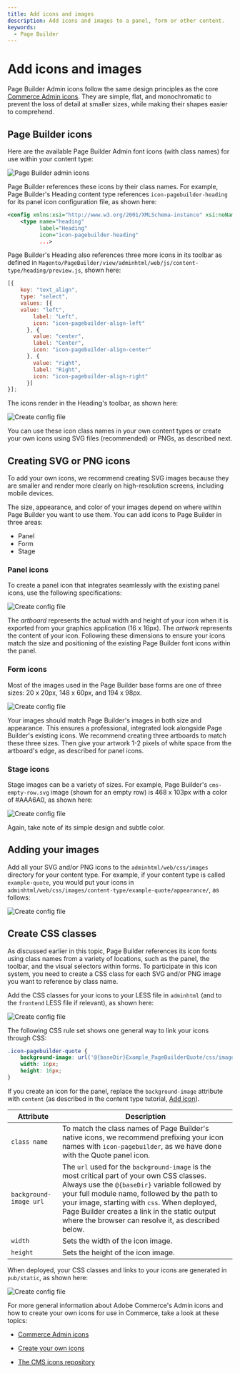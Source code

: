 ```yaml
---
title: Add icons and images
description: Add icons and images to a panel, form or other content.
keywords:
  - Page Builder
---
```


# Add icons and images

Page Builder Admin icons follow the same design principles as the core [Commerce Admin icons]. They are simple, flat, and monochromatic to prevent the loss of detail at smaller sizes, while making their shapes easier to comprehend.

## Page Builder icons

Here are the available Page Builder Admin font icons (with class names) for use within your content type:

![Page Builder admin icons](../../../_images/page-builder/pagebuilder-icons.png)

Page Builder references these icons by their class names. For example, Page Builder's Heading content type references `icon-pagebuilder-heading` for its panel icon configuration file, as shown here:

```xml
<config xmlns:xsi="http://www.w3.org/2001/XMLSchema-instance" xsi:noNamespaceSchemaLocation="urn:magento:module:Magento_PageBuilder:etc/content_type.xsd">
    <type name="heading"
          label="Heading"
          icon="icon-pagebuilder-heading"
          ...>
```

Page Builder's Heading also references three more icons in its toolbar as defined in `Magento/PageBuilder/view/adminhtml/web/js/content-type/heading/preview.js`, shown here:

```js
[{
    key: "text_align",
    type: "select",
    values: [{
    value: "left",
        label: "Left",
        icon: "icon-pagebuilder-align-left"
      }, {
        value: "center",
        label: "Center",
        icon: "icon-pagebuilder-align-center"
      }, {
        value: "right",
        label: "Right",
        icon: "icon-pagebuilder-align-right"
      }]
}];
```

The icons render in the Heading's toolbar, as shown here:

![Create config file](../../../_images/page-builder/iconography-toolbar-icons.png)

You can use these icon class names in your own content types or create your own icons using SVG files (recommended) or PNGs, as described next.

## Creating SVG or PNG icons

To add your own icons, we recommend creating SVG images because they are smaller and render more clearly on high-resolution screens, including mobile devices.

The size, appearance, and color of your images depend on where within Page Builder you want to use them. You can add icons to Page Builder in three areas:

-  Panel
-  Form
-  Stage

### Panel icons

To create a panel icon that integrates seamlessly with the existing panel icons, use the following specifications:

![Create config file](../../../_images/page-builder/step6-icon-properties.png)

The *artboard* represents the actual width and height of your icon when it is exported from your graphics application (16 x 16px). The *artwork* represents the content of your icon. Following these dimensions to ensure your icons match the size and positioning of the existing Page Builder font icons within the panel.

### Form icons

Most of the images used in the Page Builder base forms are one of three sizes: 20 x 20px, 148 x 60px, and 194 x 98px.

![Create config file](../../../_images/page-builder/iconography-form-icons.png)

Your images should match Page Builder's images in both size and appearance. This ensures a professional, integrated look alongside Page Builder's existing icons. We recommend creating three artboards to match these three sizes. Then give your artwork 1-2 pixels of white space from the artboard's edge, as described for panel icons.

### Stage icons

Stage images can be a variety of sizes. For example, Page Builder's `cms-empty-row.svg` image (shown for an empty row) is 468 x 103px with a color of #AAA6A0, as shown here:

![Create config file](../../../_images/page-builder/iconography-stage-images.png)

Again, take note of its simple design and subtle color.

## Adding your images

Add all your SVG and/or PNG icons to the `adminhtml/web/css/images` directory for your content type. For example, if your content type is called `example-quote`, you would put your icons in `adminhtml/web/css/images/content-type/example-quote/appearance/`, as follows:

![Create config file](../../../_images/page-builder/iconography-adding-icons.png)

## Create CSS classes

As discussed earlier in this topic, Page Builder references its icon fonts using class names from a variety of locations, such as the panel, the toolbar, and the visual selectors within forms. To participate in this icon system, you need to create a CSS class for each SVG and/or PNG image you want to reference by class name.

Add the CSS classes for your icons to your LESS file in `adminhtml` (and to the `frontend` LESS file if relevant), as shown here:

![Create config file](../../../_images/page-builder/step6-icon-style.png)

The following CSS rule set shows one general way to link your icons through CSS:

```css
.icon-pagebuilder-quote {
    background-image: url('@{baseDir}Example_PageBuilderQuote/css/images/content-type/example-quote/appearance/icon-pagebuilder-quote.svg');
    width: 16px;
    height: 16px;
}
```

If you create an icon for the panel, replace the `background-image` attribute with `content` (as described in the content type tutorial, [Add icon](../create/add-icon.md)).

| Attribute              | Description                                                                                                                                                                                                                                                                                                                                         |
|------------------------|-----------------------------------------------------------------------------------------------------------------------------------------------------------------------------------------------------------------------------------------------------------------------------------------------------------------------------------------------------|
| `class name`           | To match the class names of Page Builder's native icons, we recommend prefixing your icon names with `icon-pagebuilder`, as we have done with the Quote panel icon.                                                                                                                                                                                 |
| `background-image url` | The `url` used for the `background-image` is the most critical part of your own CSS classes. Always use the `@{baseDir}` variable followed by your full module name, followed by the path to your image, starting with `css`. When deployed, Page Builder creates a link in the static output where the browser can resolve it, as described below. |
| `width`                | Sets the width of the icon image.                                                                                                                                                                                                                                                                                                                   |
| `height`               | Sets the height of the icon image.                                                                                                                                                                                                                                                                                                                  |

When deployed, your CSS classes and links to your icons are generated in `pub/static`, as shown here:

![Create config file](../../../_images/page-builder/step6-icon-link-static.png)

For more general information about Adobe Commerce's Admin icons and how to create your own icons for use in Commerce, take a look at these topics:

-  [Commerce Admin icons]

-  [Create your own icons]

-  [The CMS icons repository]

[Commerce Admin icons]: https://devdocs.magento.com/guides/v2.3/pattern-library/graphics/iconography/iconography.html
[Create your own icons]: https://devdocs.magento.com/guides/v2.3/pattern-library/graphics/iconography/iconography.html#creating-icons
[The CMS icons repository]: https://github.com/magento-ux/cms-icons
